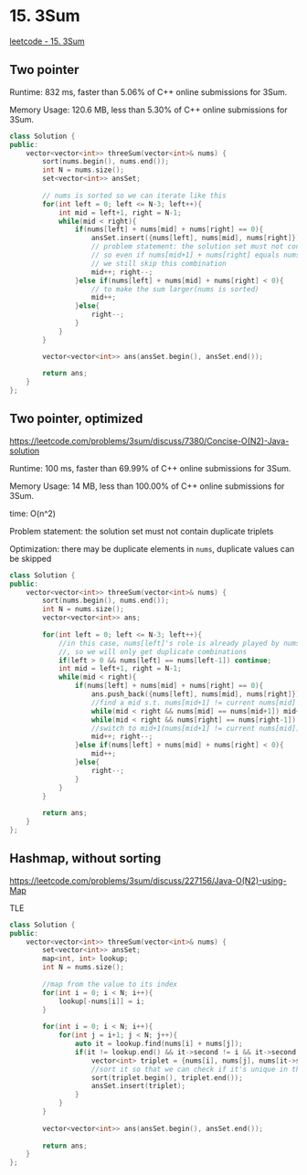 # 15. 3Sum

[leetcode - 15. 3Sum](https://leetcode.com/problems/3sum/)

## Two pointer
Runtime: 832 ms, faster than 5.06% of C++ online submissions for 3Sum.

Memory Usage: 120.6 MB, less than 5.30% of C++ online submissions for 3Sum.

```cpp
class Solution {
public:
    vector<vector<int>> threeSum(vector<int>& nums) {
        sort(nums.begin(), nums.end());
        int N = nums.size();
        set<vector<int>> ansSet;
        
        // nums is sorted so we can iterate like this
        for(int left = 0; left <= N-3; left++){
            int mid = left+1, right = N-1;
            while(mid < right){
                if(nums[left] + nums[mid] + nums[right] == 0){
                    ansSet.insert({nums[left], nums[mid], nums[right]});
                    // problem statement: the solution set must not contain duplicate triplets
                    // so even if nums[mid+1] + nums[right] equals nums[mid] + nums[right],
                    // we still skip this combination
                    mid++; right--;
                }else if(nums[left] + nums[mid] + nums[right] < 0){
                    // to make the sum larger(nums is sorted)
                    mid++;
                }else{
                    right--;
                }
            }
        }

        vector<vector<int>> ans(ansSet.begin(), ansSet.end());
        
        return ans;
    }
};
```

## Two pointer, optimized
https://leetcode.com/problems/3sum/discuss/7380/Concise-O(N2)-Java-solution

Runtime: 100 ms, faster than 69.99% of C++ online submissions for 3Sum.

Memory Usage: 14 MB, less than 100.00% of C++ online submissions for 3Sum.

time: O(n^2)

Problem statement: the solution set must not contain duplicate triplets

Optimization: there may be duplicate elements in `nums`, duplicate values can be skipped
```cpp
class Solution {
public:
    vector<vector<int>> threeSum(vector<int>& nums) {
        sort(nums.begin(), nums.end());
        int N = nums.size();
        vector<vector<int>> ans;
        
        for(int left = 0; left <= N-3; left++){
            //in this case, nums[left]'s role is already played by nums[left-1]
            //, so we will only get duplicate combinations
            if(left > 0 && nums[left] == nums[left-1]) continue;
            int mid = left+1, right = N-1;
            while(mid < right){
                if(nums[left] + nums[mid] + nums[right] == 0){
                    ans.push_back({nums[left], nums[mid], nums[right]});
                    //find a mid s.t. nums[mid+1] != current nums[mid]
                    while(mid < right && nums[mid] == nums[mid+1]) mid++;
                    while(mid < right && nums[right] == nums[right-1]) right--;
                    //switch to mid+1(nums[mid+1] != current nums[mid])
                    mid++; right--;
                }else if(nums[left] + nums[mid] + nums[right] < 0){
                    mid++;
                }else{
                    right--;
                }
            }
        }
        
        return ans;
    }
};
```

## Hashmap, without sorting
https://leetcode.com/problems/3sum/discuss/227156/Java-O(N2)-using-Map

TLE

```cpp
class Solution {
public:
    vector<vector<int>> threeSum(vector<int>& nums) {
        set<vector<int>> ansSet;
        map<int, int> lookup;
        int N = nums.size();
        
        //map from the value to its index
        for(int i = 0; i < N; i++){
            lookup[-nums[i]] = i;
        }
        
        for(int i = 0; i < N; i++){
            for(int j = i+1; j < N; j++){
                auto it = lookup.find(nums[i] + nums[j]);
                if(it != lookup.end() && it->second != i && it->second != j){
                    vector<int> triplet = {nums[i], nums[j], nums[it->second]};
                    //sort it so that we can check if it's unique in the set
                    sort(triplet.begin(), triplet.end());
                    ansSet.insert(triplet);
                }
            }
        }
        
        vector<vector<int>> ans(ansSet.begin(), ansSet.end());
        
        return ans;
    }
};
```
